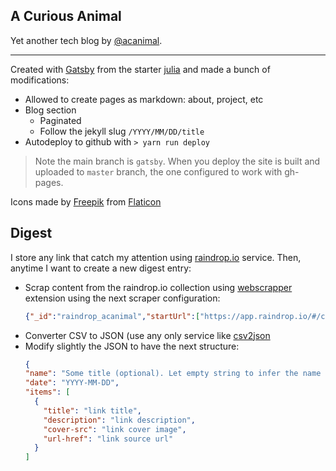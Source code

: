 ## A Curious Animal

Yet another tech blog by [@acanimal](https://twitter.com/acanimal).

---

Created with [Gatsby](https://www.gatsbyjs.org) from the starter [julia](https://github.com/niklasmtj/gatsby-starter-julia) and made a bunch of modifications:

- Allowed to create pages as markdown: about, project, etc
- Blog section
  - Paginated
  - Follow the jekyll slug `/YYYY/MM/DD/title`
- Autodeploy to github with `> yarn run deploy`

> Note the main branch is `gatsby`. When you deploy the site is built and uploaded to `master` branch, the one configured to work with gh-pages.

Icons made by [Freepik](https://www.flaticon.com/authors/freepik) from [Flaticon](https://www.flaticon.com)


## Digest

I store any link that catch my attention using [raindrop.io](https://raindrop.io) service. Then, anytime I want to create a new digest entry:

- Scrap content from the raindrop.io collection using [webscrapper](https://www.webscraper.io/) extension using the next scraper configuration:
  ```json
  {"_id":"raindrop_acanimal","startUrl":["https://app.raindrop.io/#/collection/9419644"],"selectors":[{"id":"title","type":"SelectorText","parentSelectors":["article"],"selector":"span.title","multiple":false,"regex":"","delay":0},{"id":"description","type":"SelectorText","parentSelectors":["article"],"selector":"p.description","multiple":false,"regex":"","delay":0},{"id":"cover","type":"SelectorImage","parentSelectors":["article"],"selector":"img.cover","multiple":false,"delay":0},{"id":"article","type":"SelectorElement","parentSelectors":["_root"],"selector":"article.element-list","multiple":true,"delay":0},{"id":"url","type":"SelectorLink","parentSelectors":["article"],"selector":"a.permalink","multiple":false,"delay":0},{"id":"domain","type":"SelectorText","parentSelectors":["article"],"selector":"div.info > div.info-domain","multiple":false,"regex":"","delay":0}]}
  ```
- Converter CSV to JSON (use any only service like [csv2json](https://www.csvjson.com/csv2json)
- Modify slightly the JSON to have the next structure:
  ```json
  {
  "name": "Some title (optional). Let empty string to infer the name from the date",
  "date": "YYYY-MM-DD",
  "items": [
    {
      "title": "link title",
      "description": "link description",
      "cover-src": "link cover image",
      "url-href": "link source url"
    }
  ]
  ``` 
